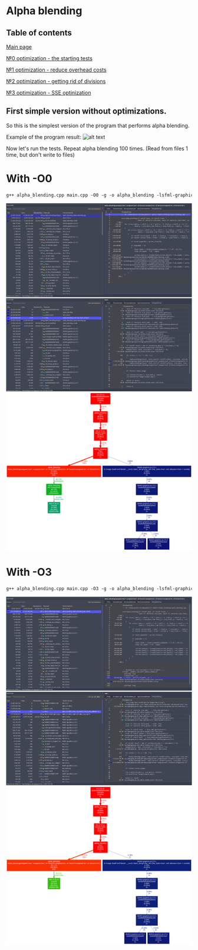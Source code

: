 # Alpha blending

## Table of contents

[Main page](https://github.com/Panterrich/Alpha_blending)

[№0 optimization - the starting tests](https://github.com/Panterrich/Alpha_blending/tree/ver_0)

[№1 optimization - reduce overhead costs](https://github.com/Panterrich/Alpha_blending/tree/ver_1)

[№2 optimization - getting rid of divisions](https://github.com/Panterrich/Alpha_blending/tree/ver_2)

[№3 optimization - SSE optinization](https://github.com/Panterrich/Alpha_blending/tree/ver_3)
## First simple version without optimizations.

So this is the simplest version of the program that performs alpha blending.

Example of the program result:
![alt text](Images/output.png "The funny picture")

Now let's run the tests. Repeat alpha blending 100 times. (Read from files 1 time, but don't write to files)

# With -O0 
```makefile
g++ alpha_blending.cpp main.cpp -O0 -g -o alpha_blending -lsfml-graphics 
```

![alt text](Images/test_0(0).png "The hottest function")
![alt text](Images/test_0(1).png "Important thing")
![alt text](Images/test0_graph.svg "Graph profile")

# With -O3

```makefile
g++ alpha_blending.cpp main.cpp -O3 -g -o alpha_blending -lsfml-graphics 
```

![alt text](Images/test_0(2).png "The hottest function")
![alt text](Images/test_0(3).png "Important thing")
![alt text](Images/test0_1graph.svg "Graph profile")